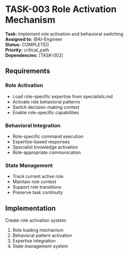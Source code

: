 # TASK-003 Role Activation Mechanism

**Task:** Implement role activation and behavioral switching  
**Assigned to:** @AI-Engineer  
**Status:** COMPLETED  
**Priority:** critical_path  
**Dependencies:** [TASK-002]

## Requirements

### Role Activation
- Load role-specific expertise from specialists.md
- Activate role behavioral patterns
- Switch decision-making context
- Enable role-specific capabilities

### Behavioral Integration
- Role-specific command execution
- Expertise-based responses
- Specialist knowledge activation
- Role-appropriate communication

### State Management
- Track current active role
- Maintain role context
- Support role transitions
- Preserve task continuity

## Implementation

Create role activation system:
1. Role loading mechanism
2. Behavioral pattern activation
3. Expertise integration
4. State management system